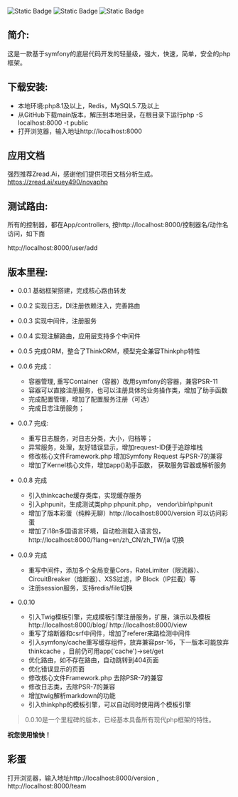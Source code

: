 ![Static Badge](https://img.shields.io/badge/%3E%3Dphp-8.1-green)    ![Static Badge](https://img.shields.io/badge/MIT-License-blue)  ![Static Badge](https://img.shields.io/badge/Symfony_7-green)


## 简介:
这是一款基于symfony的底层代码开发的轻量级，强大，快速，简单，安全的php框架。

## 下载安装:
- 本地环境:php8.1及以上，Redis，MySQL5.7及以上
-  从GitHub下载main版本，解压到本地目录，在根目录下运行php -S localhost:8000 -t public
- 打开浏览器，输入地址http://localhost:8000

## 应用文档
强烈推荐Zread.Ai，感谢他们提供项目文档分析生成。https://zread.ai/xuey490/novaphp

## 测试路由:
所有的控制器，都在App/controllers, 按http://localhost:8000/控制器名/动作名  访问，如下面

http://localhost:8000/user/add


## 版本里程:
- 0.0.1 基础框架搭建，完成核心路由转发

- 0.0.2 实现日志，DI注册依赖注入，完善路由

- 0.0.3 实现中间件，注册服务

- 0.0.4 实现注解路由，应用层支持多个中间件

- 0.0.5 完成ORM，整合了ThinkORM，模型完全兼容Thinkphp特性

- 0.0.6 完成：
	- 容器管理, 重写Container（容器）改用symfony的容器，兼容PSR-11
	- 容器可以直接注册服务，也可以注册具体的业务操作类，增加了助手函数
	- 完成配置管理，增加了配置服务注册（可选）
	- 完成日志注册服务；
- 0.0.7 完成:
	-  重写日志服务，对日志分类，大小，归档等；
	-  异常服务，处理，友好错误显示，增加request-ID便于追踪堆栈
	-  修改核心文件Framework.php 增加Symfony Request 与PSR-7的兼容
	-  增加了Kernel核心文件，增加app()助手函数， 获取服务容器或解析服务
- 0.0.8 完成
	- 引入thinkcache缓存类库，实现缓存服务
	- 引入phpunit，生成测试类php phpunit.php， vendor\bin\phpunit
	- 增加了版本彩蛋（纯粹无聊）http://localhost:8000/version 可以访问彩蛋
	- 增加了i18n多国语言环境，自动检测载入语言包，http://localhost:8000/?lang=en/zh_CN/zh_TW/ja 切换
- 0.0.9 完成
	- 重写中间件，添加多个全局变量Cors，RateLimiter（限流器）、CircuitBreaker（熔断器）、XSS过滤，IP Block（IP拦截）等
	- 注册session服务，支持redis/file切换
- 0.0.10
	- 引入Twig模板引擎，完成模板引擎注册服务，扩展，演示以及模板 http://localhost:8000/blog/ http://localhost:8000/view
	- 重写了熔断器和csrf中间件，增加了referer来路检测中间件
	- 引入symfony/cache重写缓存组件，放弃兼容psr-16，下一版本可能放弃thinkcache ，目前仍可用app('cache')->set/get
	- 优化路由，如不存在路由，自动跳转到404页面
	- 优化错误显示的页面
	- 修改核心文件Framework.php 去除PSR-7的兼容
	- 修改日志类，去除PSR-7的兼容
	- 增加twig解析markdown的功能
	- 引入thinkphp的模板引擎，可以自动同时使用两个模板引擎
> 0.0.10是一个里程碑的版本，已经基本具备所有现代php框架的特性。


**祝您使用愉快！**

## 彩蛋
打开浏览器，输入地址http://localhost:8000/version ,
http://localhost:8000/team

